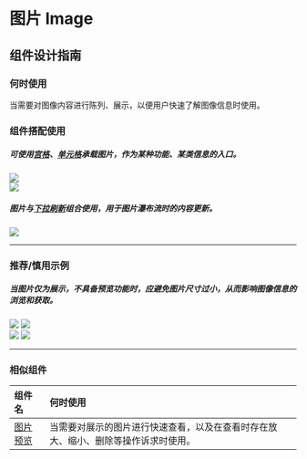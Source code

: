 # 图片 Image

## 组件设计指南

### 何时使用

当需要对图像内容进行陈列、展示，以便用户快速了解图像信息时使用。

### 组件搭配使用

##### 可使用[宫格](./grid)、[单元格](./cell)承载图片，作为某种功能、某类信息的入口。

<div class="legend">
  <div class="item">
    <img src="https://oteam-tdesign-1258344706.cos-internal.ap-guangzhou.tencentcos.cn/site/design/mobile-guide/Image%201-1.png" />
  </div>

  <div class="item">
    <img src="https://oteam-tdesign-1258344706.cos-internal.ap-guangzhou.tencentcos.cn/site/design/mobile-guide/Image%201-2.png" />
  </div>
</div>

##### 图片与[下拉刷新](./pulldownrefresh)组合使用，用于图片瀑布流时的内容更新。

<div class="legend">
  <div class="item">
    <img src="https://oteam-tdesign-1258344706.cos-internal.ap-guangzhou.tencentcos.cn/site/design/mobile-guide/Image%202.png" />
  </div>
</div>


<hr />


### 推荐/慎用示例

##### 当图片仅为展示，不具备预览功能时，应避免图片尺寸过小，从而影响图像信息的浏览和获取。

<div class="legend">
  <div class="item">
    <img src="https://oteam-tdesign-1258344706.cos-internal.ap-guangzhou.tencentcos.cn/site/design/mobile-guide/Image%203-1.png" />
    <img class="tag" src="https://oteam-tdesign-1258344706.cos.ap-guangzhou.myqcloud.com/site/doc/good.png" />
  </div>

  <div class="item">
    <img src="https://oteam-tdesign-1258344706.cos-internal.ap-guangzhou.tencentcos.cn/site/design/mobile-guide/Image%203-2.png" />
    <img class="tag" src="https://oteam-tdesign-1258344706.cos.ap-guangzhou.myqcloud.com/site/doc/bad.png" />
  </div>
</div>

<hr />



### 相似组件

| 组件名 | 何时使用                             |
| :----- | :----------------------------------- |
| [图片预览](./imageviewer) | 当需要对展示的图片进行快速查看，以及在查看时存在放大、缩小、删除等操作诉求时使用。 |
